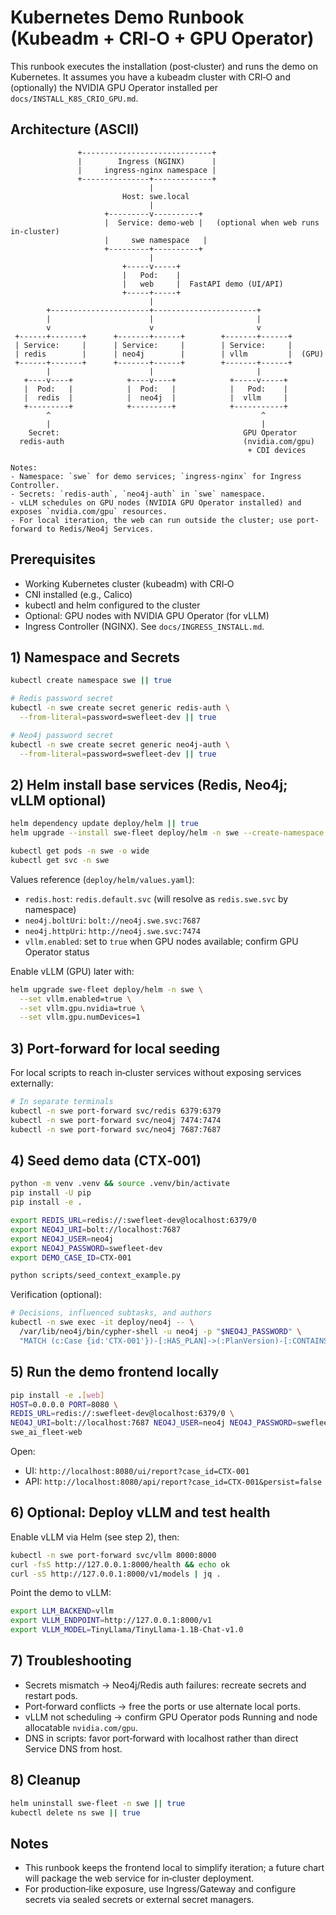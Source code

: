 # Kubernetes Demo Runbook (Kubeadm + CRI‑O + GPU Operator)

This runbook executes the installation (post‑cluster) and runs the demo on Kubernetes. It assumes you have a kubeadm cluster with CRI‑O and (optionally) the NVIDIA GPU Operator installed per `docs/INSTALL_K8S_CRIO_GPU.md`.

## Architecture (ASCII)

```
               +-----------------------------+
               |        Ingress (NGINX)      |
               |     ingress-nginx namespace |
               +---------------+-------------+
                               |
                         Host: swe.local
                               |
                     +---------v----------+
                     |  Service: demo-web |   (optional when web runs in-cluster)
                     |     swe namespace   |
                     +---------+----------+
                               |
                         +-----v-----+
                         |   Pod:    |
                         |   web     |  FastAPI demo (UI/API)
                         +-----+-----+
                               |
        +----------------------+-----------------------+
        |                      |                       |
        v                      v                       v
 +------+-------+      +-------+------+        +-------+------+
 | Service:     |      | Service:     |        | Service:     |
 | redis        |      | neo4j        |        | vllm         |  (GPU)
 +------+-------+      +-------+------+        +-------+------+
        |                      |                       |
   +----v----+            +----v----+            +-----v-----+
   |  Pod:   |            |  Pod:   |            |   Pod:    |
   |  redis  |            |  neo4j  |            |  vllm     |
   +---------+            +---------+            +-----------+
        ^                                               ^
        |                                               |
    Secret:                                         GPU Operator
  redis-auth                                        (nvidia.com/gpu)
                                                     + CDI devices

Notes:
- Namespace: `swe` for demo services; `ingress-nginx` for Ingress Controller.
- Secrets: `redis-auth`, `neo4j-auth` in `swe` namespace.
- vLLM schedules on GPU nodes (NVIDIA GPU Operator installed) and exposes `nvidia.com/gpu` resources.
- For local iteration, the web can run outside the cluster; use port-forward to Redis/Neo4j Services.
```

## Prerequisites

- Working Kubernetes cluster (kubeadm) with CRI‑O
- CNI installed (e.g., Calico)
- kubectl and helm configured to the cluster
- Optional: GPU nodes with NVIDIA GPU Operator (for vLLM)
 - Ingress Controller (NGINX). See `docs/INGRESS_INSTALL.md`.

## 1) Namespace and Secrets

```bash
kubectl create namespace swe || true

# Redis password secret
kubectl -n swe create secret generic redis-auth \
  --from-literal=password=swefleet-dev || true

# Neo4j password secret
kubectl -n swe create secret generic neo4j-auth \
  --from-literal=password=swefleet-dev || true
```

## 2) Helm install base services (Redis, Neo4j; vLLM optional)

```bash
helm dependency update deploy/helm || true
helm upgrade --install swe-fleet deploy/helm -n swe --create-namespace

kubectl get pods -n swe -o wide
kubectl get svc -n swe
```

Values reference (`deploy/helm/values.yaml`):
- `redis.host`: `redis.default.svc` (will resolve as `redis.swe.svc` by namespace)
- `neo4j.boltUri`: `bolt://neo4j.swe.svc:7687`
- `neo4j.httpUri`: `http://neo4j.swe.svc:7474`
- `vllm.enabled`: set to `true` when GPU nodes available; confirm GPU Operator status

Enable vLLM (GPU) later with:

```bash
helm upgrade swe-fleet deploy/helm -n swe \
  --set vllm.enabled=true \
  --set vllm.gpu.nvidia=true \
  --set vllm.gpu.numDevices=1
```

## 3) Port‑forward for local seeding

For local scripts to reach in‑cluster services without exposing services externally:

```bash
# In separate terminals
kubectl -n swe port-forward svc/redis 6379:6379
kubectl -n swe port-forward svc/neo4j 7474:7474
kubectl -n swe port-forward svc/neo4j 7687:7687
```

## 4) Seed demo data (CTX‑001)

```bash
python -m venv .venv && source .venv/bin/activate
pip install -U pip
pip install -e .

export REDIS_URL=redis://:swefleet-dev@localhost:6379/0
export NEO4J_URI=bolt://localhost:7687
export NEO4J_USER=neo4j
export NEO4J_PASSWORD=swefleet-dev
export DEMO_CASE_ID=CTX-001

python scripts/seed_context_example.py
```

Verification (optional):

```bash
# Decisions, influenced subtasks, and authors
kubectl -n swe exec -it deploy/neo4j -- \
  /var/lib/neo4j/bin/cypher-shell -u neo4j -p "$NEO4J_PASSWORD" \
  "MATCH (c:Case {id:'CTX-001'})-[:HAS_PLAN]->(:PlanVersion)-[:CONTAINS_DECISION]->(d:Decision)\n   OPTIONAL MATCH (d)-[:INFLUENCES]->(s:Subtask)\n   OPTIONAL MATCH (d)-[:AUTHORED_BY]->(a:Actor)\n   RETURN d.id, collect(DISTINCT s.id), collect(DISTINCT a.id) ORDER BY d.id;"
```

## 5) Run the demo frontend locally

```bash
pip install -e .[web]
HOST=0.0.0.0 PORT=8080 \
REDIS_URL=redis://:swefleet-dev@localhost:6379/0 \
NEO4J_URI=bolt://localhost:7687 NEO4J_USER=neo4j NEO4J_PASSWORD=swefleet-dev \
swe_ai_fleet-web
```

Open:
- UI: `http://localhost:8080/ui/report?case_id=CTX-001`
- API: `http://localhost:8080/api/report?case_id=CTX-001&persist=false`

## 6) Optional: Deploy vLLM and test health

Enable vLLM via Helm (see step 2), then:

```bash
kubectl -n swe port-forward svc/vllm 8000:8000
curl -fsS http://127.0.0.1:8000/health && echo ok
curl -sS http://127.0.0.1:8000/v1/models | jq .
```

Point the demo to vLLM:

```bash
export LLM_BACKEND=vllm
export VLLM_ENDPOINT=http://127.0.0.1:8000/v1
export VLLM_MODEL=TinyLlama/TinyLlama-1.1B-Chat-v1.0
```

## 7) Troubleshooting

- Secrets mismatch → Neo4j/Redis auth failures: recreate secrets and restart pods.
- Port‑forward conflicts → free the ports or use alternate local ports.
- vLLM not scheduling → confirm GPU Operator pods Running and node allocatable `nvidia.com/gpu`.
- DNS in scripts: favor port‑forward with localhost rather than direct Service DNS from host.

## 8) Cleanup

```bash
helm uninstall swe-fleet -n swe || true
kubectl delete ns swe || true
```

## Notes

- This runbook keeps the frontend local to simplify iteration; a future chart will package the web service for in‑cluster deployment.
- For production‑like exposure, use Ingress/Gateway and configure secrets via sealed secrets or external secret managers.
